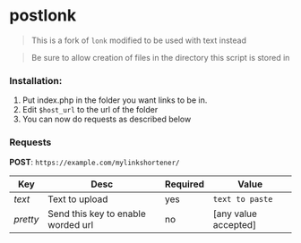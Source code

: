 # postlonk
> This is a fork of `lonk` modified to be used with text instead

> Be sure to allow creation of files in the directory this script is stored in

### Installation:
1. Put index.php in the folder you want links to be in.
2. Edit `$host_url` to the url of the folder
3. You can now do requests as described below

### Requests
**POST**: `https://example.com/mylinkshortener/`

Key | Desc | Required | Value
--- | --- | --- | ---
*text* | Text to upload | yes | `text to paste`
*pretty* | Send this key to enable worded url | no | [any value accepted]
